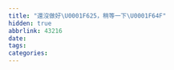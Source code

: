 ```yaml
---
title: "還沒做好\U0001F625，稍等一下\U0001F64F"
hidden: true
abbrlink: 43216
date:
tags:
categories:
---
```

